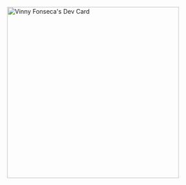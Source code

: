 <!--
**VinnyFonseca/VinnyFonseca** is a ✨ _special_ ✨ repository because its `README.md` (this file) appears on your GitHub profile.

Here are some ideas to get you started:

- 🔭 I’m currently working on ...
- 🌱 I’m currently learning ...
- 👯 I’m looking to collaborate on ...
- 🤔 I’m looking for help with ...
- 💬 Ask me about ...
- 📫 How to reach me: ...
- 😄 Pronouns: ...
- ⚡ Fun fact: ...
-->

<a href="https://app.daily.dev/VinnyFonseca"><img src="https://api.daily.dev/devcards/e43ae6edc9f94671934d703826566a17.png?r=z2d" width="400" alt="Vinny Fonseca's Dev Card"/></a>
